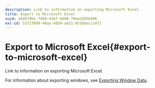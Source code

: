 ```yaml
---
description: Link to information on exporting Microsoft Excel.
title: Export to Microsoft Excel
uuid: a54578b1-f468-41bf-b098-70eed305b496
exl-id: 52f1f899-08aa-4850-a821-851b0acc1471
---
```

# Export to Microsoft Excel{#export-to-microsoft-excel}

Link to information on exporting Microsoft Excel.

For information about exporting windows, see [Exporting Window Data](../../../../home/c-get-started/c-wk-win-wksp/c-exp-win-data.md#concept-8df61d64ed434cc5a499023c44197349).
